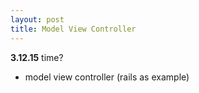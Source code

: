 ```yaml
---
layout: post
title: Model View Controller
---
```


**3.12.15** time?

- model view controller (rails as example) 